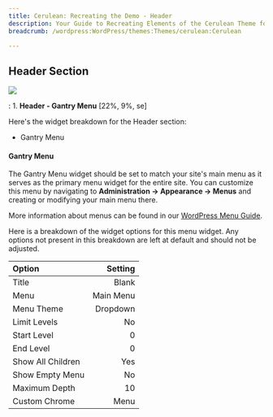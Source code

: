 ```yaml
---
title: Cerulean: Recreating the Demo - Header
description: Your Guide to Recreating Elements of the Cerulean Theme for WordPress
breadcrumb: /wordpress:WordPress/themes:Themes/cerulean:Cerulean

---
```


Header Section
-----
![][demo]

:   1. **Header - Gantry Menu** [22%, 9%, se]

Here's the widget breakdown for the Header section:

* Gantry Menu

#### Gantry Menu
The Gantry Menu widget should be set to match your site's main menu as it serves as the primary menu widget for the entire site. You can customize this menu by navigating to **Administration -> Appearance -> Menus** and creating or modifying your main menu there. 

More information about menus can be found in our [WordPress Menu Guide][menu].

Here is a breakdown of the widget options for this menu widget. Any options not present in this breakdown are left at default and should not be adjusted.

| Option            |   Setting |  
| :---------------- | --------: |  
| Title             |     Blank |  
| Menu              | Main Menu |  
| Menu Theme        |  Dropdown |  
| Limit Levels      |        No |  
| Start Level       |         0 |  
| End Level         |         0 |  
| Show All Children |       Yes |  
| Show Empty Menu   |        No |  
| Maximum Depth     |        10 |  
| Custom Chrome     |      Menu |  

[demo]: assets/cerulean2.jpg
[menu]: ../../start/menus.md